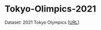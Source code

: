 # Tokyo-Olimpics-2021

Dataset: 2021 Tokyo Olympics [[URL](https://www.kaggle.com/arvinthsss/2021-tokyo-olympics-dive-deep-in-sql/notebook)]
